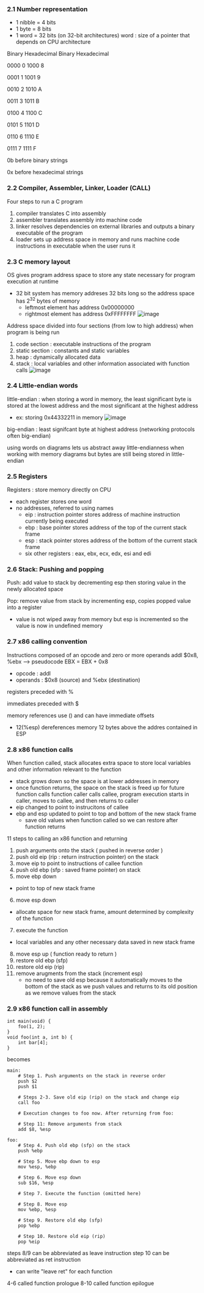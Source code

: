 ### 2.1 Number representation 
- 1 nibble = 4 bits
- 1 byte = 8 bits
- 1 word = 32 bits (on 32-bit architectures)
word : size of a pointer that depends on CPU architecture

Binary	Hexadecimal	Binary	Hexadecimal

0000	  0	          1000	  8

0001	  1	          1001	  9

0010	  2	          1010	  A

0011	  3	          1011	  B

0100	  4	          1100	  C

0101	  5	          1101	  D

0110	  6	          1110	  E

0111  	7	          1111	  F

0b before binary strings

0x before hexadecimal strings

### 2.2 Compiler, Assembler, Linker, Loader (CALL)
Four steps to run a C program
1. compiler translates C into assembly
2. assembler translates assembly into machine code
3. linker resolves dependencies on external libraries and outputs a binary executable of the program
4. loader sets up address space in memory and runs machine code instructions in executable when the user runs it

### 2.3 C memory layout 
OS gives program address space to store any state necessary for program execution at runtime
- 32 bit system has memory addreses 32 bits long so the address space has 2<sup>32</sup> bytes of memory
  - leftmost element has address 0x00000000
  - rightmost element has address 0xFFFFFFFF
![image](https://github.com/user-attachments/assets/33d58e0d-2b27-4f73-a418-1e331456f7f6)

Address space divided into four sections (from low to high address) when program is being run
1. code section : executable instructions of the program
2. static section : constants and static variables
3. heap : dynamically allocated data
4. stack : local variables and other information associated with function calls
![image](https://github.com/user-attachments/assets/8ae92336-12f4-4a8b-a437-92424577eceb)

### 2.4 Little-endian words
little-endian : when storing a word in memory, the least significant byte is stored at the lowest address and the most significant at the highest address
- ex: storing 0x44332211 in memory
![image](https://github.com/user-attachments/assets/a59ade3d-ea99-4c2d-8d66-effb56b7d71e)

big-endian : least signifcant byte at highest address (networking protocols often big-endian)

using words on diagrams lets us abstract away little-endianness when working with memory diagrams but bytes are still being stored in little-endian

### 2.5 Registers
Registers : store memory directly on CPU
- each register stores one word
- no addresses, referred to using names
  - eip : instruction pointer stores address of machine instruction currently being executed
  - ebp : base pointer stores address of the top of the current stack frame
  - esp : stack pointer stores address of the bottom of the current stack frame
  - six other registers : eax, ebx, ecx, edx, esi and edi

### 2.6 Stack: Pushing and popping 
Push: add value to stack by decrementing esp then storing value in the newly allocated space

Pop: remove value from stack by incrementing esp, copies popped value into a register 
- value is not wiped away from memory but esp is incremented so the value is now in undefined memory 

### 2.7 x86 calling convention 
Instructions composed of an opcode and zero or more operands
addl $0x8, %ebx --> pseudocode EBX = EBX + 0x8
- opcode : addl
- operands : $0x8 (source) and %ebx (destination)

registers preceded with %

immediates preceded with $

memory references use () and can have immediate offsets
- 12(%esp) dereferences memory 12 bytes above the addres contained in ESP

### 2.8 x86 function calls 
When function called, stack allocates extra space to store local variables and other information relevant to the function 
- stack grows down so the space is at lower addresses in memory
- once function returns, the space on the stack is freed up for future function calls
function caller calls callee, program execution starts in caller, moves to callee, and then returns to caller
- eip changed to point to instrucitons of callee
- ebp and esp updated to point to top and bottom of the new stack frame
  - save old values when function called so we can restore after function returns 

11 steps to calling an x86 function and returning
1. push arguments onto the stack ( pushed in reverse order )
2. push old eip (rip : return instruction pointer) on the stack
3. move eip to point to instructions of callee function
4. push old ebp (sfp : saved frame pointer) on stack
5. move ebp down
  - point to top of new stack frame
6. move esp down
  - allocate space for new stack frame, amount determined by complexity of the function
7. execute the function
  - local variables and any other necessary data saved in new stack frame
8. move esp up ( function ready to return )
9. restore old ebp (sfp)
10. restore old eip (rip)
11. remove arugments from the stack (increment esp)
    - no need to save old esp because it automatically moves to the bottom of the stack as we push values and returns to its old position as we remove values from the stack

### 2.9 x86 function call in assembly 
```
int main(void) {
    foo(1, 2);
}
void foo(int a, int b) {
    int bar[4];
}
```

becomes 

```
main:
    # Step 1. Push arguments on the stack in reverse order
    push $2
    push $1

    # Steps 2-3. Save old eip (rip) on the stack and change eip
    call foo

    # Execution changes to foo now. After returning from foo:

    # Step 11: Remove arguments from stack
    add $8, %esp

foo:
    # Step 4. Push old ebp (sfp) on the stack
    push %ebp

    # Step 5. Move ebp down to esp
    mov %esp, %ebp

    # Step 6. Move esp down
    sub $16, %esp

    # Step 7. Execute the function (omitted here)

    # Step 8. Move esp
    mov %ebp, %esp

    # Step 9. Restore old ebp (sfp)
    pop %ebp

    # Step 10. Restore old eip (rip)
    pop %eip
```

steps 8/9 can be abbreviated as leave instruction 
step 10 can be abbreviated as ret instruction 
- can write "leave ret" for each function

4-6 called function prologue
8-10 called function epilogue
